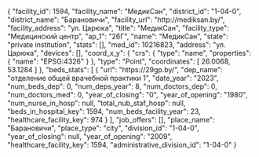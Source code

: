{
    "facility_id": 1594,
    "facility_name": "МедикСан",
    "district_id": "1-04-0",
    "district_name": "Барановичи",
    "facility_url": "http:\/\/mediksan.by\/",
    "facility_address": "ул. Царюка",
    "title": "МедикСан",
    "facility_type": "Медицинский центр",
    "ap_1": "26Г",
    "name": "МедикСан",
    "state": "private institution",
    "stats": [],
    "med_id": 10216823,
    "address": "ул. Царюка",
    "devices": [],
    "coord_x_y": {
        "crs": {
            "type": "name",
            "properties": {
                "name": "EPSG:4326"
            }
        },
        "type": "Point",
        "coordinates": [
            26.0068,
            53.1284
        ]
    },
    "beds_stats": [
        {
            "url": "https:\/\/29gp.by\/",
            "dep_name": "отделение общей врачебной практики 1",
            "date_year": "2023",
            "num_beds_dep": 0,
            "num_deps_year": 8,
            "num_doctors_dep": 0,
            "num_doctors_med": 0,
            "year_of_closing": "0",
            "year_of_opening": "1980",
            "num_nurse_in_hosp": null,
            "total_nub_staf_hosp": null,
            "beds_in_hospital_key": 1594,
            "num_beds_facility_year": 23,
            "healthcare_facility_key": 974
        }
    ],
    "job_offers": [],
    "place_name": "Барановичи",
    "place_type": "city",
    "division_id": "1-04-0",
    "year_of_closing": null,
    "year_of_opening": "2009",
    "healthcare_facility_key": 1594,
    "administrative_division_id": "1-04-0"
}